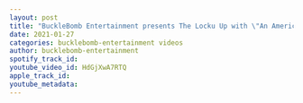 ```yaml
---
layout: post
title: "BuckleBomb Entertainment presents The Locku Up with \"An American Hero\" Johnny Faith"
date: 2021-01-27
categories: bucklebomb-entertainment videos
author: bucklebomb-entertainment
spotify_track_id: 
youtube_video_id: HdGjXwA7RTQ
apple_track_id: 
youtube_metadata: 
---
```

